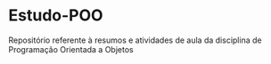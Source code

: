 # Estudo-POO
Repositório referente à resumos e atividades de aula da disciplina de Programação Orientada a Objetos
